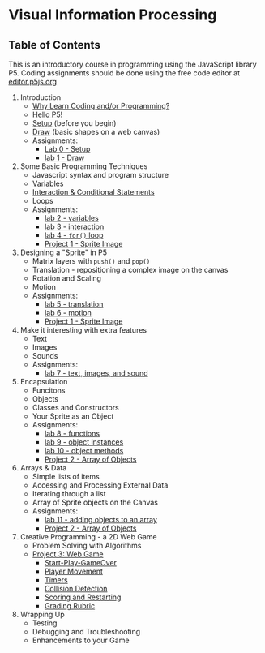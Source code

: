 <link href="markdown.css" rel="stylesheet"></link> 

# Visual Information Processing
## Table of Contents

This is an introductory course in programming using the JavaScript library P5. Coding assignments should be done using the free code editor at <a href="https://editor.p5js.org" target="_blank">editor.p5js.org</a>

1. Introduction
    * [Why Learn Coding and/or Programming?](lessons/part_1/why.html)
    * [Hello P5!](lessons/part_1/hello_p5.html)
    * [Setup](lessons/part_1/setup.html) (before you begin)
    * [Draw](lessons/part_1/draw.html) (basic shapes on a web canvas)
    * Assignments:
        * [Lab 0 - Setup](labs/lab_0.html)
        * [lab 1 - Draw](labs/lab_1.html)
2. Some Basic Programming Techniques
    * Javascript syntax and program structure
    * [Variables](lessons/part_2/variables.html)
    * [Interaction & Conditional Statements](lessons/part_2/conditionals.html) 
    * Loops
    * Assignments:
        * [lab 2 - variables](labs/lab_2.html)
        * [lab 3 - interaction](labs/lab_3.html)
        * [lab 4 - `for()` loop](labs/lab_4.html)
        * [Project 1 - Sprite Image](projects/project_1.html)
3. Designing a "Sprite" in P5
    * Matrix layers with `push()` and `pop()`
    * Translation - repositioning a complex image on the canvas
    * Rotation and Scaling
    * Motion
    * Assignments:
        * [lab 5 - translation](labs/lab_5.html)
        * [lab 6 - motion](labs/lab_6.html)
        * [Project 1 - Sprite Image](projects/project_1.html)
4. Make it interesting with extra features
    * Text
    * Images
    * Sounds
    * Assignments:
        * [lab 7 - text, images, and sound](labs/lab_7.html)
5. Encapsulation
    * Funcitons
    * Objects
    * Classes and Constructors
    * Your Sprite as an Object
    * Assignments:
        * [lab 8 - functions](labs/lab_8.html)
        * [lab 9 - object instances](labs/lab_9.html)
        * [lab 10 - object methods](labs/lab_10.html)
        * [Project 2 - Array of Objects](projects/project_2.html)
6. Arrays & Data
    * Simple lists of items
    * Accessing and Processing External Data
    * Iterating through a list
    * Array of Sprite objects on the Canvas
    * Assignments:
        * [lab 11 - adding objects to an array](labs/lab_11.html)
        * [Project 2 - Array of Objects](projects/project_2.html)
7. Creative Programming - a 2D Web Game
    * Problem Solving with Algorithms
    * [Project 3: Web Game](projects/project_3.html)
        * [Start-Play-GameOver](projects/project_3.1.html)
        * [Player Movement](projects/project_3.2.html)
        * [Timers](projects/project_3.3.html)
        * [Collision Detection](projects/project_3.4.html)
        * [Scoring and Restarting](projects/project_3.5.html)
        * [Grading Rubric](projects/project_3_rubric.html)
8. Wrapping Up
    * Testing
    * Debugging and Troubleshooting
    * Enhancements to your Game